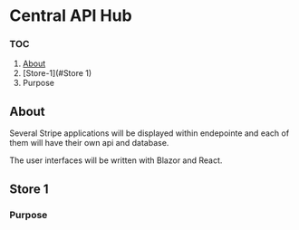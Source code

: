 # Central API Hub

### TOC
1. [About](#About)
2. [Store-1](#Store 1)
  2. Purpose

## About
Several Stripe applications will be displayed within endepointe and each of
them will have their own api and database.

The user interfaces will be written with Blazor and React. 

## Store 1

### Purpose
